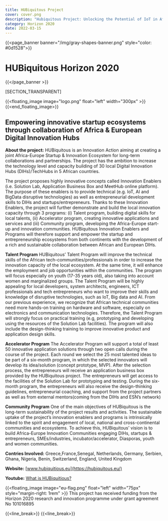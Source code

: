 ```yaml
---
title: HUBiquitous Project
cover: cover.png
description: "Hubiquitous Project: Unlocking the Potential of IoT in Africa"
category: Horizon 2020
date: 2022-03-15
---
```


<!-- {{<single_page_banner banner="banner.webp" >}}
HUBiquitous Horizon 2020
{{</single_page_banner >}} -->
{{<page_banner banner="/img/gray-shapes-banner.png" style="color: #0d1528">}}
# HUBiquitous Horizon 2020
{{</page_banner >}}


[SECTION_TRANSPARENT]

{{<floating_image image="logo.png" float="left" width="300px" >}}
{{<end_floating_image>}}


## Empowering innovative startup ecosystems through collaboration of Africa & European Digital Innovation Hubs

**About the project:** HUBiquitous is an Innovation Action aiming at creating a joint Africa-Europe Startup & Innovation Ecosystem for long-term collaborations and partnerships. The project has the ambition to increase the technology level and capacity building of 30 local Digital Innovation  Hubs (DIHs)/TechHubs in 5 African countries.


The project proposes highly innovative concepts called Innovation Enablers (i.e. Solution Lab, Application Business Box and MeetHub online platform). The purpose of these enablers is to provide technical (e.g. IoT, AI and BigData disruptive technologies) as well as entrepreneurial development skills to DIHs and startups/entrepreneurs. Thanks to these Innovation Enablers, the project will further demonstrate and build the local innovation capacity through 3 programs: (i) Talent program, building digital skills for local talents, (ii) Accelerator program, creating innovative applications and services and (iii) Community program, developing the Africa-Europe start-up and innovation communities. HUBiquitous Innovation Enablers and Programs will therefore support and empower the startup and entrepreneurship ecosystems from both continents with the development of a rich and sustainable collaboration between African and European DIHs.

**Talent Program** HUBiquitous’ Talent Program  will improve the technical skills of the African tech-communities/professionals in order to increase the innovation capacity of the local ecosystem. At the same time, it will enhance the employment and job opportunities within the communities. The program will focus especially on youth (17-35 years old), also taking into account women and marginalized groups. The Talent Program will be highly appealing for local developers, system architects, engineers, ICT professionals and tech entrepreneurs who want to improve their skills and knowledge of disruptive technologies, such as IoT, Big data and AI. From our previous experience, we recognize that African technical communities need more hands-on training on hardware and software, especially on electronics and communication technologies. Therefore, the Talent Program will strongly focus on practical training (e.g, prototyping and developing using the resources of the Solution Lab facilities). The program will also include the design-thinking training to improve innovative product and application design skills.

**Accelerator Program** The Accelerator Program will support a total of least 50 innovative application solutions through two open calls during the course of the project. Each round we select the 25 most talented ideas to be part of a six-month program, in which the selected innovators will develop its idea/solution (concept prototype, MVP). After the selection process, the entrepreneurs will receive an application business box provided by the HUBiquitous project. The entrepreneurs will get access to the facilities of the Solution Lab for prototyping and testing. During the six-month program, the entrepreneurs will also receive the design-thinking guidelines, entrepreneurial coaching, and support from the project partners as well as from external mentors(coming from the DIHs and ESN’s network)

**Community Program** One of the main objectives of HUBiquitous is the long-term sustainability of the project results and activities. The sustainable uptake of the project’s innovation enablers and programs is intrinsically linked to the spirit and engagement of local, national and cross-continental communities and ecosystems. To achieve this, HUBiquitous’ vision is to build Africa-Europe Innovation Communities engaging DIHs, startups & entrepreneurs, SMEs/industries, incubator/accelerator, Diasporas, youth and women communities.



**Contries Involved:** Greece,France,Senegal, Netherlands, Germany, Serbien, Ghana, Nigeria, Benin, Switzerland, England, United Kingdom

**Website:**  [www.hubiquitious.eu](https://hubiquitous.eu/)

**Youtube:** [What is HUBiquitious?](https://www.youtube.com/watch?v=zm5a7m4nLiA)

{{<floating_image image="eu-flag.png" float="left" width="75px" style="margin-right: 1rem" >}}
This project has received funding from the Horizon 2020 research and innovation programme under grant agreement No 101016895

{{<line_break>}}
{{<line_break>}}